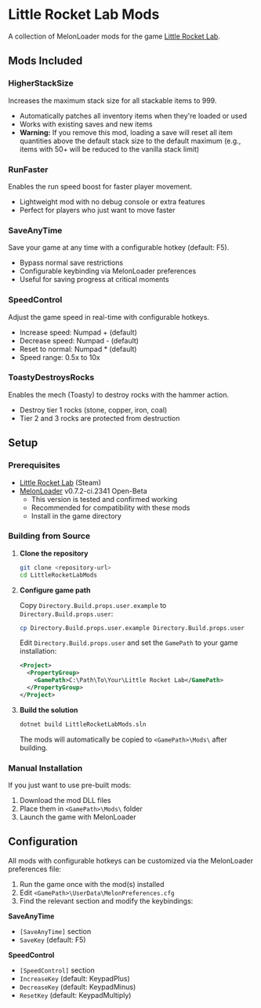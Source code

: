 # Little Rocket Lab Mods

A collection of MelonLoader mods for the game [Little Rocket Lab](https://store.steampowered.com/app/2451100/Little_Rocket_Lab/).

## Mods Included

### HigherStackSize
Increases the maximum stack size for all stackable items to 999.
- Automatically patches all inventory items when they're loaded or used
- Works with existing saves and new items
- **Warning:** If you remove this mod, loading a save will reset all item quantities above the default stack size to the default maximum (e.g., items with 50+ will be reduced to the vanilla stack limit)

### RunFaster
Enables the run speed boost for faster player movement.
- Lightweight mod with no debug console or extra features
- Perfect for players who just want to move faster

### SaveAnyTime
Save your game at any time with a configurable hotkey (default: F5).
- Bypass normal save restrictions
- Configurable keybinding via MelonLoader preferences
- Useful for saving progress at critical moments

### SpeedControl
Adjust the game speed in real-time with configurable hotkeys.
- Increase speed: Numpad + (default)
- Decrease speed: Numpad - (default)
- Reset to normal: Numpad * (default)
- Speed range: 0.5x to 10x

### ToastyDestroysRocks
Enables the mech (Toasty) to destroy rocks with the hammer action.
- Destroy tier 1 rocks (stone, copper, iron, coal)
- Tier 2 and 3 rocks are protected from destruction

## Setup

### Prerequisites
- [Little Rocket Lab](https://store.steampowered.com/app/2451100/Little_Rocket_Lab/) (Steam)
- [MelonLoader](https://melonwiki.xyz/) v0.7.2-ci.2341 Open-Beta
  - This version is tested and confirmed working
  - Recommended for compatibility with these mods
  - Install in the game directory

### Building from Source

1. **Clone the repository**
   ```bash
   git clone <repository-url>
   cd LittleRocketLabMods
   ```

2. **Configure game path**

   Copy `Directory.Build.props.user.example` to `Directory.Build.props.user`:
   ```bash
   cp Directory.Build.props.user.example Directory.Build.props.user
   ```

   Edit `Directory.Build.props.user` and set the `GamePath` to your game installation:
   ```xml
   <Project>
     <PropertyGroup>
       <GamePath>C:\Path\To\Your\Little Rocket Lab</GamePath>
     </PropertyGroup>
   </Project>
   ```

3. **Build the solution**
   ```bash
   dotnet build LittleRocketLabMods.sln
   ```

   The mods will automatically be copied to `<GamePath>\Mods\` after building.

### Manual Installation

If you just want to use pre-built mods:

1. Download the mod DLL files
2. Place them in `<GamePath>\Mods\` folder
3. Launch the game with MelonLoader

## Configuration

All mods with configurable hotkeys can be customized via the MelonLoader preferences file:

1. Run the game once with the mod(s) installed
2. Edit `<GamePath>\UserData\MelonPreferences.cfg`
3. Find the relevant section and modify the keybindings:

**SaveAnyTime**
- `[SaveAnyTime]` section
- `SaveKey` (default: F5)

**SpeedControl**
- `[SpeedControl]` section
- `IncreaseKey` (default: KeypadPlus)
- `DecreaseKey` (default: KeypadMinus)
- `ResetKey` (default: KeypadMultiply)

